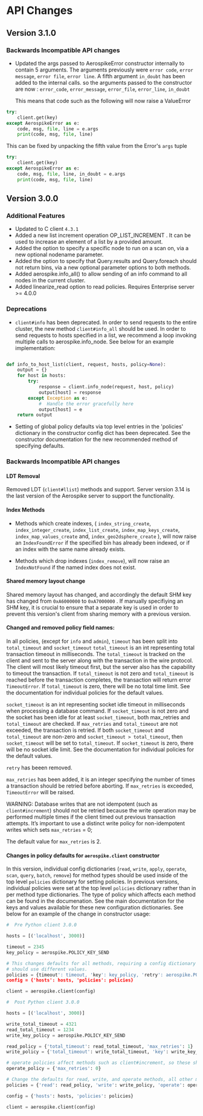 # API Changes

## Version 3.1.0
### Backwards Incompatible API changes
* Updated the args passed to AerospikeError constructor internally to contain 5 arguments.
  The arguments previously were `error code`, `error message`, `error file`, `error line`.
  A fifth argument `in_doubt` has been added to the internal calls. so the arguments passed to the constructor are now : `error_code`, `error_message`, `error_file`, `error_line`, `in_doubt`

  This means that code such as the following will now raise a ValueError
 
```python
try:
    client.get(key)
except AerospikeError as e:
    code, msg, file, line = e.args
    print(code, msg, file, line)
```

  This can be fixed by unpacking the fifth value from the Error's `args` tuple

```python
try:
    client.get(key)
except AerospikeError as e:
    code, msg, file, line, in_doubt = e.args
    print(code, msg, file, line)
```


## Version 3.0.0


### Additional Features

* Updated to C client `4.3.1`
* Added a new list increment operation OP_LIST_INCREMENT . It can be used to increase an element of a list by a provided amount.
* Added the option to specify a specific node to run on a scan on, via a new optional nodename parameter.
* Added the option to specify that Query.results and Query.foreach should not return bins, via a new optional parameter options to both methods.
* Added aerospike.info_all() to allow sending of an info command to all nodes in the current cluster.
* Added linearize_read option to read policies. Requires Enterprise server >= 4.0.0

### Deprecations
* `client#info` has been deprecated. In order to send requests to the entire cluster, the new method `client#info_all` should be used. In order to send requests to hosts specified in a list, we recommend a  loop invoking multiple calls to aerospike.info_node. See below for an example implementation:

```python

def info_to_host_list(client, request, hosts, policy=None):
	output = {}
	for host in hosts:
	    try:
	        response = client.info_node(request, host, policy)
	        output[host] = response
	    except Exception as e:
	        #  Handle the error gracefully here
	        output[host] = e
	return output
```

* Setting of global policy defaults via top level entries in the 'policies' dictionary in the constructor config dict has been deprecated. See the constructor documentation for the new recommended method of specifying defaults.


### Backwards Incompatible API changes
#### LDT Removal
Removed LDT (`client#llist`) methods and support. Server version 3.14 is the last version of the Aerospike server to support the functionality.


#### Index Methods

* Methods which create indexes, ( `index_string_create`, `index_integer_create`, `index_list_create`, `index_map_keys_create`, `index_map_values_create` and, `index_geo2dsphere_create` ),  will now raise an `IndexFoundError` if the specified bin has already been indexed, or if an index with the same name already exists.

* Methods which drop indexes (`index_remove`), will now raise an `IndexNotFound` if the named index does not exist.

#### Shared memory layout change
Shared memory layout has changed, and accordingly the default SHM key has changed from `0xA6000000` to `0xA7000000` . If manually specifiying an
SHM key, it is crucial to ensure that a separate key is used in order to prevent this version's client from sharing memory with a previous version.

#### Changed and removed policy field names:
In all policies, (except for `info` and `admin`), `timeout` has been split into `total_timeout` and `socket_timeout`
`total_timeout` is an int representing total transaction timeout in milliseconds. The `total_timeout` is tracked on the client and sent to the server along with the transaction in the wire protocol. The client will most likely timeout first, but the server also has the capability to timeout the transaction. If `total_timeout` is not zero and `total_timeout` is reached before the transaction completes, the transaction will return error `TimeoutError`. If `total_timeout` is zero, there will be no total time limit. See the documentation for individual policies for the default values.

`socket_timeout` is an int representing socket idle timeout in milliseconds when processing a database command. If `socket_timeout` is not zero and the socket has been idle for at least `socket_timeout`, both max_retries and `total_timeout` are checked. If `max_retries` and `total_timeout` are not exceeded, the transaction is retried. If both `socket_timeout` and `total_timeout` are non-zero and `socket_timeout > total_timeout`, then `socket_timeout` will be set to `total_timeout`. If `socket_timeout` is zero, there will be no socket idle limit. See the documentation for individual policies for the default values.

`retry` has beeen removed.

`max_retries` has been added, it is an integer specifying the number of times a transaction should be retried before aborting. If `max_retries` is exceeded, `TimeoutError` will be raised.

WARNING: Database writes that are not idempotent (such as `client#increment`) should not be retried because the write operation may be performed multiple times if the client timed out previous transaction attempts. It’s important to use a distinct write policy for non-idempotent writes which sets `max_retries` = 0;

The default value for `max_retries` is 2.

#### Changes in policy defaults for `aerospike.client` constructor
In this version, individual config dictionaries (`read`, `write`, `apply`, `operate`, `scan`, `query`, `batch`, `remove`) for method types should be used inside of the top level `policies` dictionary for setting policies. In previous versions, individual policies were set at the top level `policies` dictionary rather than in per method type dictionaries. The type of policy which affects each method can be found in the documenation. See the main documentation for the keys and values available for these new configuration dictionaries. See below for an example of the change in constructor usage:

```python
#  Pre Python client 3.0.0

hosts = [('localhost', 3000)]

timeout = 2345
key_policy = aerospike.POLICY_KEY_SEND

# This changes defaults for all methods, requiring a config dictionary to be passed in to all methods which
# should use different values.
policies = {timeout': timeout, 'key': key_policy, 'retry': aerospike.POLICY_RETRY_ONCE}
config = {'hosts': hosts, 'policies': policies}

client = aerospike.client(config)
```

```python
#  Post Python client 3.0.0

hosts = [('localhost', 3000)]

write_total_timeout = 4321
read_total_timeout = 1234
write_key_policy = aerospike.POLICY_KEY_SEND

read_policy = {'total_timeout': read_total_timeout, 'max_retries': 1}
write_policy = {'total_timeout': write_total_timeout, 'key': write_key_policy, 'max_retries': 1}

# operate policies affect methods such as client#increment, so these should not be retried since they are not idempotent.
operate_policy = {'max_retries': 0}

# Change the defaults for read, write, and operate methods, all other methods will use builtin defaults.
policies = {'read': read_policy, 'write': write_policy, 'operate': operate_policy}

config = {'hosts': hosts, 'policies': policies}

client = aerospike.client(config)
```
